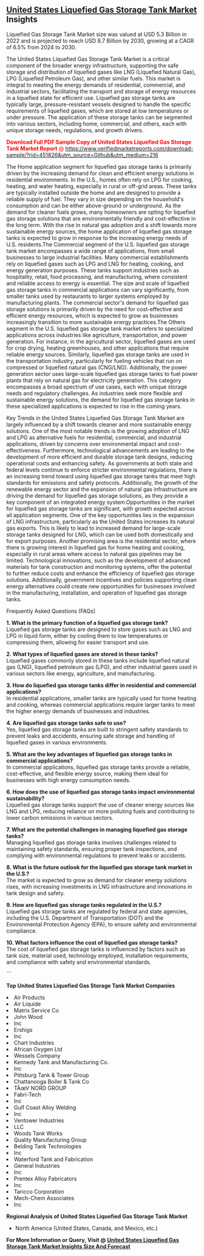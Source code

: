 <h2><a href="https://www.verifiedmarketreports.com/download-sample/?rid=451826&amp;utm_source=Github&amp;utm_medium=216" target="_blank">United States Liquefied Gas Storage Tank Market</a> Insights</h2><p>Liquefied Gas Storage Tank Market size was valued at USD 5.3 Billion in 2022 and is projected to reach USD 8.7 Billion by 2030, growing at a CAGR of 6.5% from 2024 to 2030.</p><p><p>The United States Liquefied Gas Storage Tank Market is a critical component of the broader energy infrastructure, supporting the safe storage and distribution of liquefied gases like LNG (Liquefied Natural Gas), LPG (Liquefied Petroleum Gas), and other similar fuels. This market is integral to meeting the energy demands of residential, commercial, and industrial sectors, facilitating the transport and storage of energy resources in a liquefied state for efficient use. Liquefied gas storage tanks are typically large, pressure-resistant vessels designed to handle the specific requirements of liquefied gases, which are stored at low temperatures or under pressure. The application of these storage tanks can be segmented into various sectors, including home, commercial, and others, each with unique storage needs, regulations, and growth drivers. <p><span class=""><span style="color: #ff0000;"><strong>Download Full PDF Sample Copy of United States Liquefied Gas Storage Tank Market Report</strong> @ </span><a href="https://www.verifiedmarketreports.com/download-sample/?rid=451826&amp;utm_source=Github&amp;utm_medium=216" target="_blank">https://www.verifiedmarketreports.com/download-sample/?rid=451826&amp;utm_source=Github&amp;utm_medium=216</a></span></p></p><p>The Home application segment for liquefied gas storage tanks is primarily driven by the increasing demand for clean and efficient energy solutions in residential environments. In the U.S., homes often rely on LPG for cooking, heating, and water heating, especially in rural or off-grid areas. These tanks are typically installed outside the home and are designed to provide a reliable supply of fuel. They vary in size depending on the household's consumption and can be either above-ground or underground. As the demand for cleaner fuels grows, many homeowners are opting for liquefied gas storage solutions that are environmentally friendly and cost-effective in the long term. With the rise in natural gas adoption and a shift towards more sustainable energy sources, the home application of liquefied gas storage tanks is expected to grow in response to the increasing energy needs of U.S. residents.The Commercial segment of the U.S. liquefied gas storage tank market encompasses a wide range of applications, from small businesses to large industrial facilities. Many commercial establishments rely on liquefied gases such as LPG and LNG for heating, cooking, and energy generation purposes. These tanks support industries such as hospitality, retail, food processing, and manufacturing, where consistent and reliable access to energy is essential. The size and scale of liquefied gas storage tanks in commercial applications can vary significantly, from smaller tanks used by restaurants to larger systems employed by manufacturing plants. The commercial sector's demand for liquefied gas storage solutions is primarily driven by the need for cost-effective and efficient energy resources, which is expected to grow as businesses increasingly transition to more sustainable energy practices.The Others segment in the U.S. liquefied gas storage tank market refers to specialized applications across industries like agriculture, transportation, and power generation. For instance, in the agricultural sector, liquefied gases are used for crop drying, heating greenhouses, and other applications that require reliable energy sources. Similarly, liquefied gas storage tanks are used in the transportation industry, particularly for fueling vehicles that run on compressed or liquefied natural gas (CNG/LNG). Additionally, the power generation sector uses large-scale liquefied gas storage tanks to fuel power plants that rely on natural gas for electricity generation. This category encompasses a broad spectrum of use cases, each with unique storage needs and regulatory challenges. As industries seek more flexible and sustainable energy solutions, the demand for liquefied gas storage tanks in these specialized applications is expected to rise in the coming years.</p><p>Key Trends in the United States Liquefied Gas Storage Tank Market are largely influenced by a shift towards cleaner and more sustainable energy solutions. One of the most notable trends is the growing adoption of LNG and LPG as alternative fuels for residential, commercial, and industrial applications, driven by concerns over environmental impact and cost-effectiveness. Furthermore, technological advancements are leading to the development of more efficient and durable storage tank designs, reducing operational costs and enhancing safety. As governments at both state and federal levels continue to enforce stricter environmental regulations, there is an increasing trend toward using liquefied gas storage tanks that meet high standards for emissions and safety protocols. Additionally, the growth of the renewable energy sector and the expansion of natural gas infrastructure are driving the demand for liquefied gas storage solutions, as they provide a key component of an integrated energy system.Opportunities in the market for liquefied gas storage tanks are significant, with growth expected across all application segments. One of the key opportunities lies in the expansion of LNG infrastructure, particularly as the United States increases its natural gas exports. This is likely to lead to increased demand for large-scale storage tanks designed for LNG, which can be used both domestically and for export purposes. Another promising area is the residential sector, where there is growing interest in liquefied gas for home heating and cooking, especially in rural areas where access to natural gas pipelines may be limited. Technological innovations, such as the development of advanced materials for tank construction and monitoring systems, offer the potential to further reduce costs and enhance the efficiency of liquefied gas storage solutions. Additionally, government incentives and policies supporting clean energy alternatives could create new opportunities for businesses involved in the manufacturing, installation, and operation of liquefied gas storage tanks.</p><p>Frequently Asked Questions (FAQs)</p><p><b>1. What is the primary function of a liquefied gas storage tank?</b><br>Liquefied gas storage tanks are designed to store gases such as LNG and LPG in liquid form, either by cooling them to low temperatures or compressing them, allowing for easier transport and use.</p><p><b>2. What types of liquefied gases are stored in these tanks?</b><br>Liquefied gases commonly stored in these tanks include liquefied natural gas (LNG), liquefied petroleum gas (LPG), and other industrial gases used in various sectors like energy, agriculture, and manufacturing.</p><p><b>3. How do liquefied gas storage tanks differ in residential and commercial applications?</b><br>In residential applications, smaller tanks are typically used for home heating and cooking, whereas commercial applications require larger tanks to meet the higher energy demands of businesses and industries.</p><p><b>4. Are liquefied gas storage tanks safe to use?</b><br>Yes, liquefied gas storage tanks are built to stringent safety standards to prevent leaks and accidents, ensuring safe storage and handling of liquefied gases in various environments.</p><p><b>5. What are the key advantages of liquefied gas storage tanks in commercial applications?</b><br>In commercial applications, liquefied gas storage tanks provide a reliable, cost-effective, and flexible energy source, making them ideal for businesses with high energy consumption needs.</p><p><b>6. How does the use of liquefied gas storage tanks impact environmental sustainability?</b><br>Liquefied gas storage tanks support the use of cleaner energy sources like LNG and LPG, reducing reliance on more polluting fuels and contributing to lower carbon emissions in various sectors.</p><p><b>7. What are the potential challenges in managing liquefied gas storage tanks?</b><br>Managing liquefied gas storage tanks involves challenges related to maintaining safety standards, ensuring proper tank inspections, and complying with environmental regulations to prevent leaks or accidents.</p><p><b>8. What is the future outlook for the liquefied gas storage tank market in the U.S.?</b><br>The market is expected to grow as demand for cleaner energy solutions rises, with increasing investments in LNG infrastructure and innovations in tank design and safety.</p><p><b>9. How are liquefied gas storage tanks regulated in the U.S.?</b><br>Liquefied gas storage tanks are regulated by federal and state agencies, including the U.S. Department of Transportation (DOT) and the Environmental Protection Agency (EPA), to ensure safety and environmental compliance.</p><p><b>10. What factors influence the cost of liquefied gas storage tanks?</b><br>The cost of liquefied gas storage tanks is influenced by factors such as tank size, material used, technology employed, installation requirements, and compliance with safety and environmental standards.</p>```</p><p><strong>Top United States Liquefied Gas Storage Tank Market Companies</strong></p><div data-test-id=""><p><li>Air Products</li><li> Air Liquide</li><li> Matrix Service Co</li><li> John Wood</li><li> Inc</li><li> Ershigs</li><li> Inc</li><li> Chart Industries</li><li> African Oxygen Ltd</li><li> Wessels Company</li><li> Kennedy Tank and Manufacturing Co.</li><li> Inc</li><li> Pittsburg Tank & Tower Group</li><li> Chattanooga Boiler & Tank Co</li><li> TÃœV NORD GROUP</li><li> Fabri-Tech</li><li> Inc</li><li> Gulf Coast Alloy Welding</li><li> Inc</li><li> Ventower Industries</li><li> LLC</li><li> Woods Tank Works</li><li> Quality Manufacturing Group</li><li> Belding Tank Technologies</li><li> Inc</li><li> Waterford Tank and Fabrication</li><li> General Industries</li><li> Inc</li><li> Prentex Alloy Fabricators</li><li> Inc</li><li> Taricco Corporation</li><li> Mech-Chem Associates</li><li> Inc</li></p><div><strong>Regional Analysis of&nbsp;United States Liquefied Gas Storage Tank Market</strong></div><ul><li dir="ltr"><p dir="ltr">North America&nbsp;(United States, Canada, and Mexico, etc.)</p></li></ul><p><strong>For More Information or Query, Visit @&nbsp;</strong><strong><a href="https://www.verifiedmarketreports.com/product/liquefied-gas-storage-tank-market/?utm_source=Github&amp;utm_medium=216" target="_blank">United States Liquefied Gas Storage Tank Market Insights Size And Forecast</a></strong></p></div>
